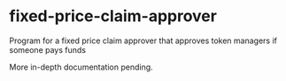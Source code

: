 # fixed-price-claim-approver

Program for a fixed price claim approver that approves token managers if someone pays funds

More in-depth documentation pending.
